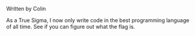 Written by Colin

As a True Sigma, I now only write code in the best programming language of all time. See if you can figure out what the flag is.
